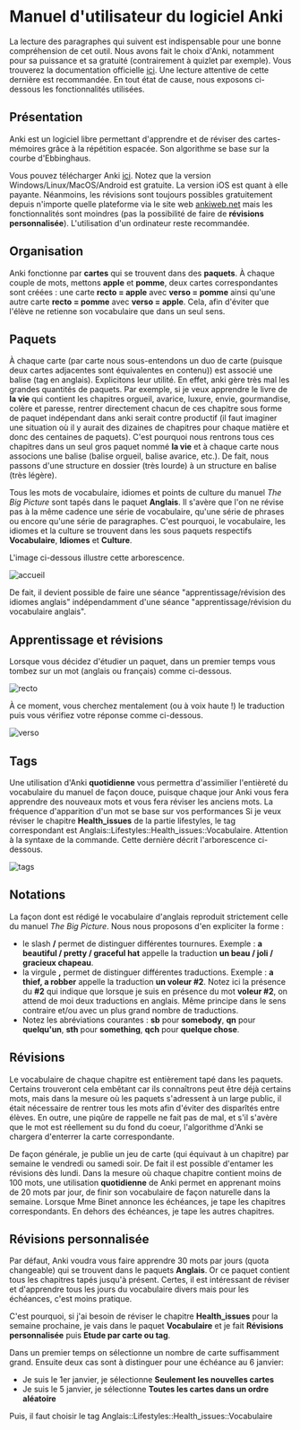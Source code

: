# Manuel d'utilisateur du logiciel Anki

La lecture des paragraphes qui suivent est indispensable pour une bonne compréhension de cet outil. Nous avons fait le choix d'Anki, notamment pour sa puissance et sa gratuité
(contrairement à quizlet par exemple). Vous trouverez la documentation officielle [ici](https://apps.ankiweb.net/docs/manual.fr.html).
Une lecture attentive de cette dernière est recommandée. En tout état de cause, nous exposons ci-dessous les fonctionnalités utilisées.

## Présentation

Anki est un logiciel libre permettant d'apprendre et de réviser des cartes-mémoires grâce à la répétition espacée. Son algorithme se base sur la courbe d'Ebbinghaus.

Vous pouvez télécharger Anki [ici](https://apps.ankiweb.net/). Notez que la version Windows/Linux/MacOS/Android est gratuite. La version iOS est quant
à elle payante. Néanmoins, les révisions sont toujours possibles gratuitement depuis n'importe quelle plateforme via le site web [ankiweb.net](https://ankiweb.net) mais
les fonctionnalités sont moindres (pas la possibilité de faire de **révisions personnalisée**). L'utilisation d'un ordinateur reste recommandée.

## Organisation

Anki fonctionne par **cartes** qui se trouvent dans des **paquets**.
À chaque couple de mots, mettons **apple** et **pomme**, deux cartes correspondantes sont créées : une carte **recto = apple** avec **verso = pomme** ainsi
qu'une autre carte **recto = pomme** avec **verso = apple**. Cela, afin d'éviter que l'élève ne retienne son vocabulaire que dans un seul sens.

## Paquets

À chaque carte (par carte nous sous-entendons un duo de carte (puisque deux cartes adjacentes sont équivalentes en contenu)) est associé une balise (tag en anglais).
Explicitons leur utilité. En effet, anki gère très mal les grandes quantités de paquets. Par exemple, si je veux apprendre le livre de **la vie** qui contient les chapitres orgueil, avarice, luxure, envie, gourmandise, colère et paresse, rentrer directement chacun de ces chapitre sous forme de paquet indépendant dans anki serait contre productif (il faut imaginer une situation où il y aurait des dizaines de chapitres pour chaque matière et donc des centaines de paquets).
C'est pourquoi nous rentrons tous ces chapitres dans un seul gros paquet nommé **la vie** et à chaque carte nous associons une balise (balise orgueil, balise avarice, etc.). De fait, nous passons
d'une structure en dossier (très lourde) à un structure en balise (très légère).

Tous les mots de vocabulaire, idiomes et points de culture du manuel *The Big Picture* sont tapés dans le paquet **Anglais**.
Il s'avère que l'on ne révise pas à la même cadence une série de vocabulaire, qu'une série de phrases ou encore qu'une série de paragraphes.
C'est pourquoi, le vocabulaire, les idiomes et la culture se trouvent dans les sous paquets respectifs **Vocabulaire**, **Idiomes** et **Culture**.

L'image ci-dessous illustre cette arborescence.

![accueil](chaptal/images/accueil.png)

De fait, il devient possible de faire une séance "apprentissage/révision des idiomes anglais" indépendamment d'une séance "apprentissage/révision du vocabulaire anglais".

## Apprentissage et révisions

Lorsque vous décidez d'étudier un paquet, dans un premier temps vous tombez sur un mot (anglais ou français) comme ci-dessous.

![recto](chaptal/images/recto.png)

À ce moment, vous cherchez mentalement (ou à voix haute !) le traduction puis vous vérifiez votre réponse comme ci-dessous.

![verso](chaptal/images/verso.png)


## Tags

Une utilisation d'Anki **quotidienne** vous permettra d'assimilier l'entièreté du vocabulaire du manuel de façon douce, puisque chaque jour Anki vous fera apprendre des nouveaux mots
et vous fera réviser les anciens mots. La fréquence d'apparition d'un mot se base sur vos performances 
Si je veux réviser le chapitre **Health_issues** de la partie lifestyles, le tag correspondant est Anglais::Lifestyles::Health_issues::Vocabulaire. Attention à la syntaxe de la commande.
Cette dernière décrit l'arborescence ci-dessous.

![tags](chaptal/images/tags.png)

## Notations

La façon dont est rédigé le vocabulaire d'anglais reproduit strictement celle du manuel *The Big Picture*. Nous nous proposons d'en expliciter la forme :
- le slash **/** permet de distinguer différentes tournures. Exemple : **a beautiful / pretty / graceful hat** appelle la traduction **un beau / joli / gracieux chapeau**.
- la virgule **,** permet de distinguer différentes traductions. Exemple : **a thief, a robber** appelle la traduction **un voleur #2**. Notez ici la présence du **#2** qui indique que
lorsque je suis en présence du mot **voleur #2**, on attend de moi deux traductions en anglais. Même principe dans le sens contraire et/ou avec un plus grand nombre de traductions.
- Notez les abréviations courantes : **sb** pour **somebody**, **qn** pour **quelqu'un**, **sth** pour **something**, **qch** pour **quelque chose**.


## Révisions

Le vocabulaire de chaque chapitre est entièrement tapé dans les paquets. Certains trouveront cela embêtant car ils connaîtrons peut être déjà certains mots, mais dans la mesure
où les paquets s'adressent à un large public, il était nécessaire de rentrer tous les mots afin d'éviter des disparîtés entre élèves. En outre, une piqûre de rappelle ne fait pas de mal, et s'il
s'avère que le mot est réellement su du fond du coeur, l'algorithme d'Anki se chargera d'enterrer la carte correspondante.

De façon générale, je publie un jeu de carte (qui équivaut à un chapitre) par semaine le vendredi ou samedi soir. De fait il est possible d'entamer les révisions dès lundi. Dans la mesure où chaque chapitre contient moins de 100 mots, une utilisation **quotidienne** de Anki permet en apprenant moins de 20 mots par jour, de finir son vocabulaire de façon naturelle dans la semaine. Lorsque Mme Binet annonce
les échéances, je tape les chapitres correspondants. En dehors des échéances, je tape les autres chapitres.

## Révisions personnalisée

Par défaut, Anki voudra vous faire apprendre 30 mots par jours (quota changeable) qui se trouvent dans le paquets **Anglais**. Or ce paquet contient tous les chapitres tapés jusqu'à présent. Certes, il est intéressant de réviser et d'apprendre tous les jours du vocabulaire divers mais pour les échéances, c'est moins pratique.

C'est pourquoi, si j'ai besoin de réviser le chapitre **Health_issues** pour la semaine prochaine, je vais dans le paquet **Vocabulaire** et je fait **Révisions personnalisée** puis **Etude par carte ou tag**.

Dans un premier temps on sélectionne un nombre de carte suffisamment grand.
Ensuite deux cas sont à distinguer pour une échéance au 6 janvier:
- Je suis le 1er janvier, je sélectionne **Seulement les nouvelles cartes**
- Je suis le 5 janvier, je sélectionne **Toutes les cartes dans un ordre aléatoire**

Puis, il faut choisir le tag Anglais::Lifestyles::Health_issues::Vocabulaire

